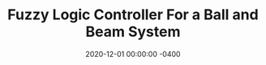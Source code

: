 ---
layout: post
title:  Fuzzy Logic Controller For a Ball and Beam System
date:   2020-12-01 00:00:00 -0400
categories: C/C++ MATLAB FreeRTOS Hardware Control
---